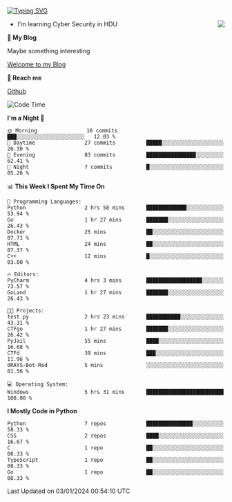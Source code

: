 [![Typing SVG](https://readme-typing-svg.herokuapp.com?font=Fira+Code&pause=1000&random=false&width=450&height=60&lines=Hello+%F0%9F%91%8B%F0%9F%8F%BB;I'm+JBNRZ)](https://git.io/typing-svg)

<a href="#">
  <img align="right" src="https://github-readme-stats.vercel.app/api?username=JBNRZ&show_icons=true&bg_color=15,f2f7fd,E0EAFC" />
</a>

- I'm learning Cyber Security in HDU

 **🌱 My Blog**

Maybe something interesting

[Welcome to my Blog](https://jbnrz.com.cn/)

 **💬 Reach me** 

[Github](https://github.com/JBNRZ)


<!--START_SECTION:waka-->
![Code Time](http://img.shields.io/badge/Code%20Time-243%20hrs%2018%20mins-blue)

**I'm a Night 🦉** 

```text
🌞 Morning                16 commits          ███░░░░░░░░░░░░░░░░░░░░░░   12.03 % 
🌆 Daytime                27 commits          █████░░░░░░░░░░░░░░░░░░░░   20.30 % 
🌃 Evening                83 commits          ████████████████░░░░░░░░░   62.41 % 
🌙 Night                  7 commits           █░░░░░░░░░░░░░░░░░░░░░░░░   05.26 % 
```


📊 **This Week I Spent My Time On** 

```text
💬 Programming Languages: 
Python                   2 hrs 58 mins       █████████████░░░░░░░░░░░░   53.94 % 
Go                       1 hr 27 mins        ███████░░░░░░░░░░░░░░░░░░   26.43 % 
Docker                   25 mins             ██░░░░░░░░░░░░░░░░░░░░░░░   07.71 % 
HTML                     24 mins             ██░░░░░░░░░░░░░░░░░░░░░░░   07.37 % 
C++                      12 mins             █░░░░░░░░░░░░░░░░░░░░░░░░   03.80 % 

🔥 Editors: 
PyCharm                  4 hrs 3 mins        ██████████████████░░░░░░░   73.57 % 
GoLand                   1 hr 27 mins        ███████░░░░░░░░░░░░░░░░░░   26.43 % 

🐱‍💻 Projects: 
test.py                  2 hrs 23 mins       ███████████░░░░░░░░░░░░░░   43.31 % 
CTFgo                    1 hr 27 mins        ███████░░░░░░░░░░░░░░░░░░   26.42 % 
PyJail                   55 mins             ████░░░░░░░░░░░░░░░░░░░░░   16.68 % 
CTFd                     39 mins             ███░░░░░░░░░░░░░░░░░░░░░░   11.96 % 
0RAYS-Bot-Red            5 mins              ░░░░░░░░░░░░░░░░░░░░░░░░░   01.56 % 

💻 Operating System: 
Windows                  5 hrs 31 mins       █████████████████████████   100.00 % 
```

**I Mostly Code in Python** 

```text
Python                   7 repos             ███████████████░░░░░░░░░░   58.33 % 
CSS                      2 repos             ████░░░░░░░░░░░░░░░░░░░░░   16.67 % 
C                        1 repo              ██░░░░░░░░░░░░░░░░░░░░░░░   08.33 % 
TypeScript               1 repo              ██░░░░░░░░░░░░░░░░░░░░░░░   08.33 % 
Go                       1 repo              ██░░░░░░░░░░░░░░░░░░░░░░░   08.33 % 
```




 Last Updated on 03/01/2024 00:54:10 UTC
<!--END_SECTION:waka-->
